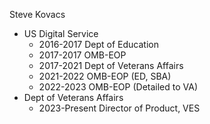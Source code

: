Steve Kovacs
- US Digital Service
  - 2016-2017 Dept of Education
  - 2017-2017 OMB-EOP
  - 2017-2021 Dept of Veterans Affairs
  - 2021-2022 OMB-EOP (ED, SBA)
  - 2022-2023 OMB-EOP (Detailed to VA)
- Dept of Veterans Affairs
  - 2023-Present Director of Product, VES
